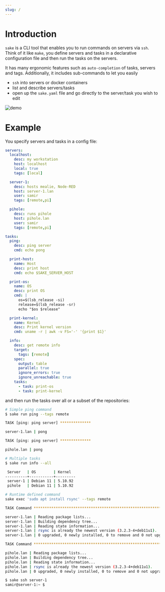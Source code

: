 ```yaml
---
slug: /
---
```


# Introduction

`sake` is a CLI tool that enables you to run commands on servers via `ssh`. Think of it like `make`, you define servers and tasks in a declarative configuration file and then run the tasks on the servers.

It has many ergonomic features such as `auto-completion` of tasks, servers and tags.
Additionally, it includes sub-commands to let you easily

- `ssh` into servers or docker containers
- list and describe servers/tasks
- open up the `sake.yaml` file and go directly to the server/task you wish to edit


![demo](/img/output.gif)

# Example

You specify servers and tasks in a config file:

```yaml title="sake.yaml"
servers:
  localhost:
    desc: my workstation
    host: localhost
    local: true
    tags: [local]

  server-1:
    desc: hosts mealie, Node-RED
    host: server-1.lan
    user: samir
    tags: [remote,pi]

  pihole:
    desc: runs pihole
    host: pihole.lan
    user: samir
    tags: [remote,pi]

tasks:
  ping:
    desc: ping server
    cmd: echo pong

  print-host:
    name: Host
    desc: print host
    cmd: echo $SAKE_SERVER_HOST

  print-os:
    name: OS
    desc: print OS
    cmd: |
      os=$(lsb_release -si)
      release=$(lsb_release -sr)
      echo "$os $release"

  print-kernel:
    name: Kernel
    desc: Print kernel version
    cmd: uname -r | awk -v FS='-' '{print $1}'

  info:
    desc: get remote info
    target:
      tags: [remote]
    spec:
      output: table
      parallel: true
      ignore_errors: true
      ignore_unreachable: true
    tasks:
      - task: print-os
      - task: print-kernel
```

and then run the tasks over all or a subset of the repositories:

```bash
# Simple ping command
$ sake run ping --tags remote

TASK [ping: ping server] **************

server-1.lan | pong

TASK [ping: ping server] **************

pihole.lan | pong

# Multiple tasks
$ sake run info --all

 Server   | OS        | Kernel
----------+-----------+---------
 server-1 | Debian 11 | 5.10.92
 pihole   | Debian 11 | 5.10.92

# Runtime defined command
sake exec 'sudo apt install rsync' --tags remote

TASK Command ******************************************************************

server-1.lan | Reading package lists...
server-1.lan | Building dependency tree...
server-1.lan | Reading state information...
server-1.lan | rsync is already the newest version (3.2.3-4+deb11u1).
server-1.lan | 0 upgraded, 0 newly installed, 0 to remove and 0 not upgraded.

TASK Command ******************************************************************

pihole.lan | Reading package lists...
pihole.lan | Building dependency tree...
pihole.lan | Reading state information...
pihole.lan | rsync is already the newest version (3.2.3-4+deb11u1).
pihole.lan | 0 upgraded, 0 newly installed, 0 to remove and 0 not upgraded.

$ sake ssh server-1
samir@server-1:~ $
```
